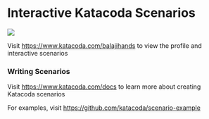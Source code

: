 # Interactive Katacoda Scenarios

[![](http://shields.katacoda.com/katacoda/balajihands/count.svg)](https://www.katacoda.com/balajihands "Get your profile on Katacoda.com")

Visit https://www.katacoda.com/balajihands to view the profile and interactive scenarios

### Writing Scenarios
Visit https://www.katacoda.com/docs to learn more about creating Katacoda scenarios

For examples, visit https://github.com/katacoda/scenario-example
